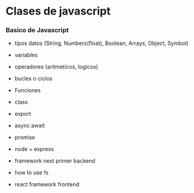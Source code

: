 # Clases de javascript
### Basico de Javascript
+ tipos datos (String, Numbers(float), Boolean, Arrays, Object, Symbol)
+ variables
+ operadores (aritmeticos, logicos)
+ bucles o ciclos
+ Funciones
+ class
+ export
+ async await
+ promise

+ node + express
+ framework nest primer backend
+ how to use fs

+ react framework frontend